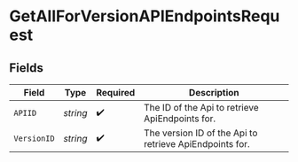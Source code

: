 # GetAllForVersionAPIEndpointsRequest


## Fields

| Field                                                   | Type                                                    | Required                                                | Description                                             |
| ------------------------------------------------------- | ------------------------------------------------------- | ------------------------------------------------------- | ------------------------------------------------------- |
| `APIID`                                                 | *string*                                                | :heavy_check_mark:                                      | The ID of the Api to retrieve ApiEndpoints for.         |
| `VersionID`                                             | *string*                                                | :heavy_check_mark:                                      | The version ID of the Api to retrieve ApiEndpoints for. |